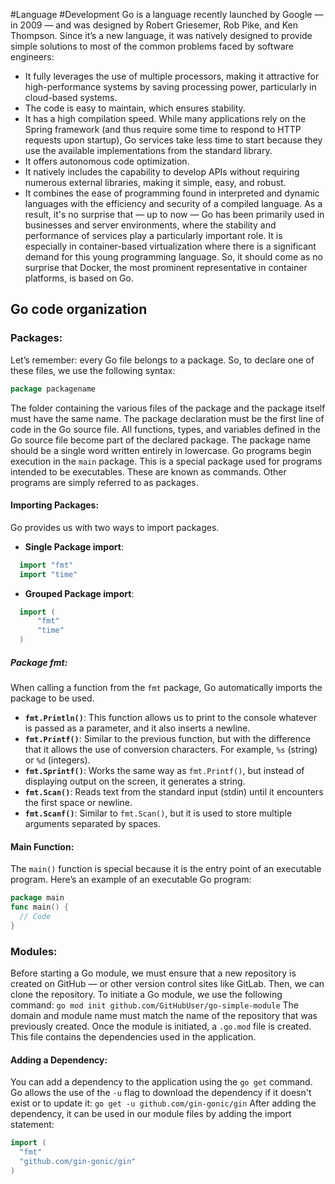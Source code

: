 #Language
#Development 
Go is a language recently launched by Google — in 2009 — and was designed by Robert Griesemer, Rob Pike, and Ken Thompson.
Since it’s a new language, it was natively designed to provide simple solutions to most of the common problems faced by software engineers:
- It fully leverages the use of multiple processors, making it attractive for high-performance systems by saving processing power, particularly in cloud-based systems.
- The code is easy to maintain, which ensures stability.
- It has a high compilation speed. While many applications rely on the Spring framework (and thus require some time to respond to HTTP requests upon startup), Go services take less time to start because they use the available implementations from the standard library.
- It offers autonomous code optimization.
- It natively includes the capability to develop APIs without requiring numerous external libraries, making it simple, easy, and robust.
- It combines the ease of programming found in interpreted and dynamic languages with the efficiency and security of a compiled language.
As a result, it's no surprise that — up to now — Go has been primarily used in businesses and server environments, where the stability and performance of services play a particularly important role. It is especially in container-based virtualization where there is a significant demand for this young programming language. So, it should come as no surprise that Docker, the most prominent representative in container platforms, is based on Go.
## Go code organization
### Packages:
Let’s remember: every Go file belongs to a package. So, to declare one of these files, we use the following syntax:
```go
package packagename
```
The folder containing the various files of the package and the package itself must have the same name. The package declaration must be the first line of code in the Go source file.
All functions, types, and variables defined in the Go source file become part of the declared package. The package name should be a single word written entirely in lowercase.
Go programs begin execution in the `main` package. This is a special package used for programs intended to be executables. These are known as commands. Other programs are simply referred to as packages.
#### Importing Packages:
Go provides us with two ways to import packages.
- **Single Package import**:
```go
  import "fmt"
  import "time"
```
- **Grouped Package import**:
```go
  import (
	  "fmt"
	  "time"
  )
```
##### Package fmt:
When calling a function from the `fmt` package, Go automatically imports the package to be used.
- **`fmt.Println()`**: This function allows us to print to the console whatever is passed as a parameter, and it also inserts a newline.
- **`fmt.Printf()`**: Similar to the previous function, but with the difference that it allows the use of conversion characters. For example, `%s` (string) or `%d` (integers).
- **`fmt.Sprintf()`**: Works the same way as `fmt.Printf()`, but instead of displaying output on the screen, it generates a string.
- **`fmt.Scan()`**: Reads text from the standard input (stdin) until it encounters the first space or newline.
- **`fmt.Scanf()`**: Similar to `fmt.Scan()`, but it is used to store multiple arguments separated by spaces.
#### Main Function:
The `main()` function is special because it is the entry point of an executable program. Here’s an example of an executable Go program:
```go
package main
func main() {
  // Code
}
```
### Modules:
Before starting a Go module, we must ensure that a new repository is created on GitHub — or other version control sites like GitLab. Then, we can clone the repository. To initiate a Go module, we use the following command: 
`go mod init github.com/GitHubUser/go-simple-module`
The domain and module name must match the name of the repository that was previously created.
Once the module is initiated, a `.go.mod` file is created. This file contains the dependencies used in the application.
#### Adding a Dependency:
You can add a dependency to the application using the `go get` command. Go allows the use of the `-u` flag to download the dependency if it doesn't exist or to update it:
`go get -u github.com/gin-gonic/gin`
After adding the dependency, it can be used in our module files by adding the import statement:
```go
import (
  "fmt"
  "github.com/gin-gonic/gin"
)
```